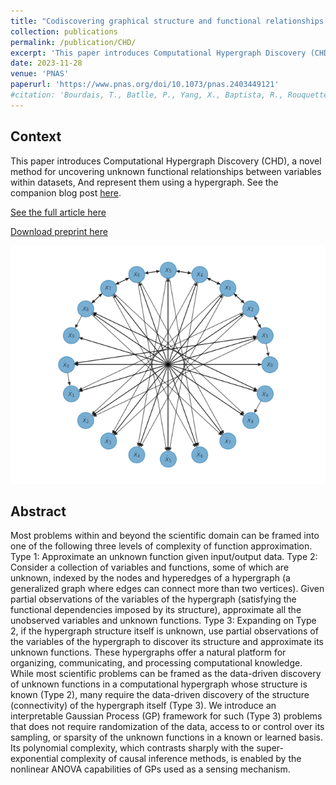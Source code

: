 ```yaml
---
title: "Codiscovering graphical structure and functional relationships within data: A Gaussian Process framework for connecting the dots"
collection: publications
permalink: /publication/CHD/
excerpt: 'This paper introduces Computational Hypergraph Discovery (CHD), a novel method for uncovering unknown functional relationships between variables within datasets, And represent them using a hypergraph.'
date: 2023-11-28
venue: 'PNAS'
paperurl: 'https://www.pnas.org/doi/10.1073/pnas.2403449121'
#citation: 'Bourdais, T., Batlle, P., Yang, X., Baptista, R., Rouquette, N., & Owhadi, H. (2024). Codiscovering graphical structure and functional relationships within data: A Gaussian Process framework for connecting the dots. Proceedings of the National Academy of Sciences, 121(32), e2403449121. https://doi.org/10.1073/pnas.2403449121'
---
```


## Context

This paper introduces Computational Hypergraph Discovery (CHD), a novel method for uncovering unknown functional relationships between variables within datasets, And represent them using a hypergraph. See the companion blog post [here](/posts/2023/11/CHD/).

[See the full article here](https://www.pnas.org/doi/10.1073/pnas.2403449121)

[Download preprint here](/files/2311.17007.pdf)

![Computational Hypergraph Discovery](/images/CHD/FPUT_subgraph.png)

## Abstract

Most problems within and beyond the scientific domain can be framed into one of the following three levels of complexity of function approximation. Type 1: Approximate an unknown function given input/output data. Type 2: Consider a collection of variables and functions, some of which are unknown, indexed by the nodes and hyperedges of a hypergraph (a generalized graph where edges can connect more than two vertices). Given partial observations of the variables of the hypergraph (satisfying the functional dependencies imposed by its structure), approximate all the unobserved variables and unknown functions. Type 3: Expanding on Type 2, if the hypergraph structure itself is unknown, use partial observations of the variables of the hypergraph to discover its structure and approximate its unknown functions. These hypergraphs offer a natural platform for organizing, communicating, and processing computational knowledge. While most scientific problems can be framed as the data-driven discovery of unknown functions in a computational hypergraph whose structure is known (Type 2), many require the data-driven discovery of the structure (connectivity) of the hypergraph itself (Type 3). We introduce an interpretable Gaussian Process (GP) framework for such (Type 3) problems that does not require randomization of the data, access to or control over its sampling, or sparsity of the unknown functions in a known or learned basis. Its polynomial complexity, which contrasts sharply with the super-exponential complexity of causal inference methods, is enabled by the nonlinear ANOVA capabilities of GPs used as a sensing mechanism.


